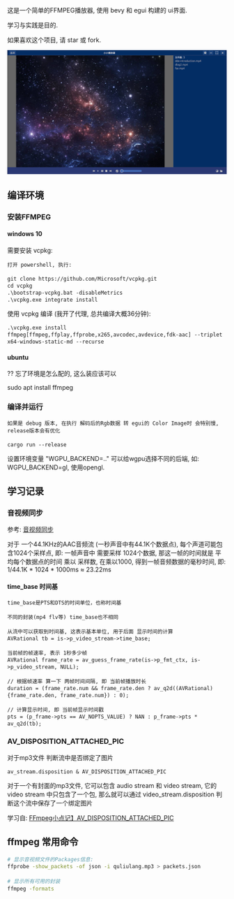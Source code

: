 这是一个简单的FFMPEG播放器, 使用 bevy 和 egui 构建的 ui界面.

学习与实践是目的.

如果喜欢这个项目, 请 star 或 fork.

![](docs/Readme/2022-03-15-00-18-09.png)

## 编译环境

### 安装FFMPEG

#### windows 10

需要安装 vcpkg:

    打开 powershell, 执行:

    git clone https://github.com/Microsoft/vcpkg.git
    cd vcpkg
    .\bootstrap-vcpkg.bat -disableMetrics
    .\vcpkg.exe integrate install

使用 vcpkg 编译 (我开了代理, 总共编译大概36分钟):

    .\vcpkg.exe install ffmpeg[ffmpeg,ffplay,ffprobe,x265,avcodec,avdevice,fdk-aac] --triplet x64-windows-static-md --recurse

#### ubuntu

?? 忘了环境是怎么配的, 这么装应该可以

sudo apt install ffmpeg

### 编译并运行

    如果是 debug 版本, 在执行 解码后的Rgb数据 转 egui的 Color Image时 会特别慢, release版本会有优化

    cargo run --release

设置环境变量 "WGPU_BACKEND=.." 可以给wgpu选择不同的后端, 如: WGPU_BACKEND=gl, 使用opengl.

## 学习记录

### 音视频同步

参考: [音视频同步](https://www.cnblogs.com/leisure_chn/p/10307089.html)

对于 一个44.1KHz的AAC音频流 (一秒声音中有44.1K个数据点), 每个声道可能包含1024个采样点, 即: 一帧声音中 需要采样 1024个数据, 那这一帧的时间就是
平均每个数据点的时间 乘以 采样数, 在乘以1000, 得到一帧音频数据的毫秒时间, 即: 1/44.1K * 1024 * 1000ms ≈ 23.22ms

#### time_base 时间基

    time_base是PTS和DTS的时间单位，也称时间基

    不同的封装(mp4 flv等) time_base也不相同

    从流中可以获取到时间基, 这表示基本单位, 用于后面 显示时间的计算
    AVRational tb = is->p_video_stream->time_base;

    当前帧的帧速率, 表示 1秒多少帧
    AVRational frame_rate = av_guess_frame_rate(is->p_fmt_ctx, is->p_video_stream, NULL);

    // 根据帧速率 算一下 两帧时间间隔, 即 当前帧播放时长
    duration = (frame_rate.num && frame_rate.den ? av_q2d((AVRational){frame_rate.den, frame_rate.num}) : 0);
    
    // 计算显示时间, 即 当前帧显示时间戳
    pts = (p_frame->pts == AV_NOPTS_VALUE) ? NAN : p_frame->pts * av_q2d(tb);

### AV_DISPOSITION_ATTACHED_PIC

对于mp3文件 判断流中是否绑定了图片

    av_stream.disposition & AV_DISPOSITION_ATTACHED_PIC

对于一个有封面的mp3文件, 它可以包含 audio stream 和 video stream, 它的 video stream 中只包含了一个包, 那么就可以通过 video_stream.disposition 判断这个流中保存了一个绑定图片

学习自: [FFmpeg小点记】AV_DISPOSITION_ATTACHED_PIC](https://segmentfault.com/a/1190000018373504)

## ffmpeg 常用命令
    
```sh
# 显示音视频文件的Packages信息:
ffprobe -show_packets -of json -i quliulang.mp3 > packets.json

# 显示所有可用的封装
ffmpeg -formats
```
